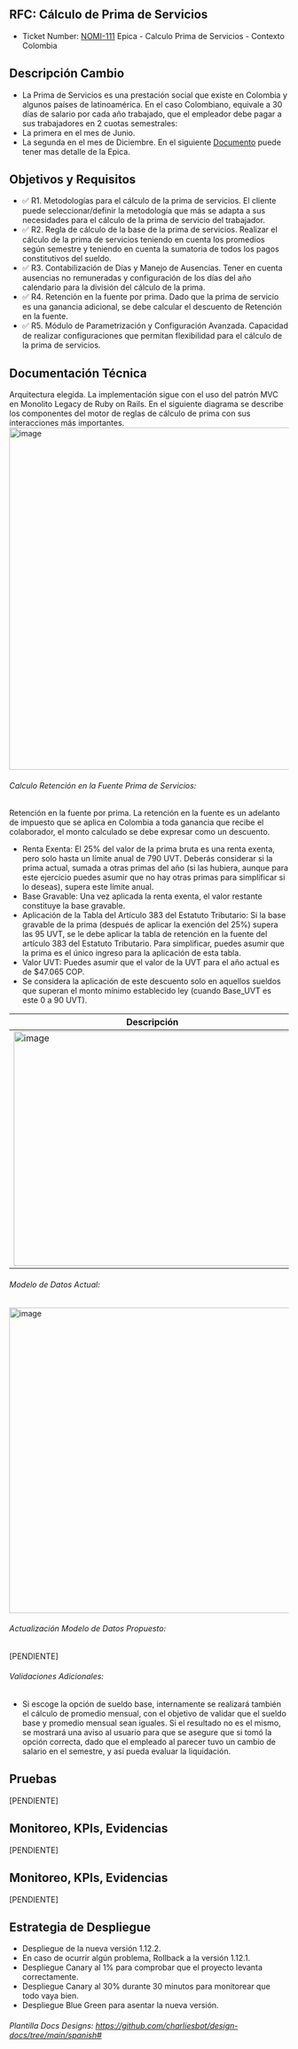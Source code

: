 ## RFC: Cálculo de Prima de Servicios
* Ticket Number: [NOMI-111](http://#) Epica - Calculo Prima de Servicios - Contexto Colombia

## Descripción Cambio
* La Prima de Servicios es una prestación social que existe en Colombia y algunos países de latinoamérica. En el caso Colombiano, equivale a 30 días de salario por cada año trabajado, que el empleador debe pagar a sus trabajadores en 2 cuotas semestrales:
* La primera en el mes de Junio.
* La segunda en el mes de Diciembre.
En el siguiente [Documento](https://docs.google.com/document/d/12fiT9fERlCFEsJBnuv19cvETwrXEca2wK8LtLfxcPqg/edit?tab=t.0) puede tener mas detalle de la Epica. 

## Objetivos y Requisitos
* ✅ R1. Metodologías para el cálculo de la prima de servicios. El cliente puede seleccionar/definir la metodología que más se adapta a sus necesidades para el cálculo de la prima de servicio del trabajador.
* ✅ R2. Regla de cálculo de la base de la prima de servicios.
Realizar el cálculo de la prima de servicios teniendo en cuenta los promedios según semestre y teniendo en cuenta la sumatoria de todos los pagos constitutivos del sueldo.
* ✅ R3. Contabilización de Días y Manejo de Ausencias.
Tener en cuenta ausencias no remuneradas y configuración de los días del año calendario para la división del cálculo de la prima.
* ✅ R4. Retención en la fuente por prima.
Dado que la prima de servicio es una ganancia adicional, se debe calcular el descuento de Retención en la fuente.
* ✅ R5. Módulo de Parametrización y Configuración Avanzada.
Capacidad de realizar configuraciones que permitan flexibilidad para el cálculo de la prima de servicios.

## Documentación Técnica
Arquitectura elegida. La implementación sigue con el uso del patrón MVC en Monolito Legacy de Ruby on Rails. En el siguiente diagrama se describe los componentes del motor de reglas de cálculo de prima con sus interacciones más importantes.
<img width="1202" height="616" alt="image" src="https://github.com/user-attachments/assets/e76c6203-c6f0-4aee-8307-976f8c7d92f8" />

###### Calculo Retención en la Fuente Prima de Servicios:
Retención en la fuente por prima.  La retención en la fuente es un adelanto de impuesto que se aplica en Colombia a toda ganancia que recibe el colaborador, el monto calculado se debe expresar como un descuento.
* Renta Exenta: El 25% del valor de la prima bruta es una renta exenta, pero solo hasta un límite anual de 790 UVT. Deberás considerar si la prima actual, sumada a otras primas del año (si las hubiera, aunque para este ejercicio puedes asumir que no hay otras primas para simplificar si lo deseas), supera este límite anual.
* Base Gravable: Una vez aplicada la renta exenta, el valor restante constituye la base gravable.
* Aplicación de la Tabla del Artículo 383 del Estatuto Tributario: Si la base gravable de la prima (después de aplicar la exención del 25%) supera las 95 UVT, se le debe aplicar la tabla de retención en la fuente del artículo 383 del Estatuto Tributario. Para simplificar, puedes asumir que la prima es el único ingreso para la aplicación de esta tabla.
* Valor UVT: Puedes asumir que el valor de la UVT para el año actual es de $47.065 COP.
* Se considera la aplicación de este descuento solo en aquellos sueldos que superan el monto mínimo establecido ley (cuando Base_UVT es este 0 a 90 UVT).

| Descripción | Cálculo |
|-------------|---------|
| <img width="500" height="422" alt="image" src="https://github.com/user-attachments/assets/71d5b04e-3d6c-48fd-ae32-e9b7b46c0f38" /> | <img width="400" height="250" alt="image" src="https://github.com/user-attachments/assets/247b2586-3a2d-4f4b-bed5-05b451db7740" /> |

###### Modelo de Datos Actual:
<img width="973" height="550" alt="image" src="https://github.com/user-attachments/assets/befec64e-eece-4fef-a7ee-a9bfb5199bd0" />

###### Actualización Modelo de Datos Propuesto:
[PENDIENTE]

###### Validaciones Adicionales:
* Si escoge la opción de sueldo base, internamente se realizará también el cálculo de promedio mensual, con el objetivo de validar que el sueldo base y promedio mensual sean iguales. Si el resultado no es el mismo, se mostrará una aviso al usuario para que se asegure que si tomó la opción correcta, dado que el empleado al parecer tuvo un cambio de salario en el semestre, y así pueda evaluar la liquidación.

## Pruebas
[PENDIENTE]

## Monitoreo, KPIs, Evidencias
[PENDIENTE]

## Monitoreo, KPIs, Evidencias
[PENDIENTE]

## Estrategia de Despliegue
* Despliegue de la nueva versión 1.12.2.
* En caso de ocurrir algún problema, Rollback a la versión 1.12.1.
* Despliegue Canary al 1% para comprobar que el proyecto levanta correctamente.
* Despliegue Canary al 30% durante 30 minutos para monitorear que todo vaya bien.
* Despliegue Blue Green para asentar la nueva versión. 

###### Plantilla Docs Designs: https://github.com/charliesbot/design-docs/tree/main/spanish#
